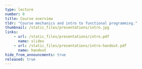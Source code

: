 ```yaml
---
type: lecture
number: 0
title: Course overview
tldr: "Course mechanics and intro to functional programming."
thumbnail: /static_files/presentations/intro.jpg
links:
    - url: /static_files/presentations/intro.pdf
      name: slides
    - url: /static_files/presentations/intro-handout.pdf
      name: handout
hide_from_announcments: true
released: true
---
```

